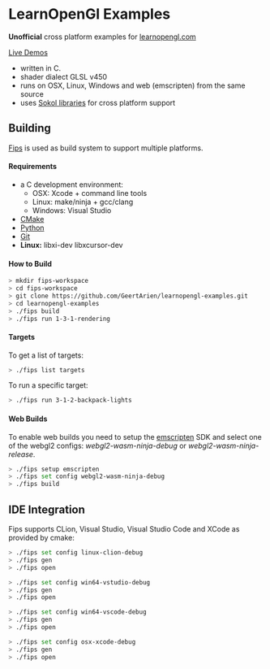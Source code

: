 # LearnOpenGl Examples 

**Unofficial** cross platform examples for [learnopengl.com](https://learnopengl.com/)

[Live Demos](https://www.geertarien.com/learnopengl-examples-html5/)

- written in C.
- shader dialect GLSL v450
- runs on OSX, Linux, Windows and web (emscripten) from the same source
- uses [Sokol libraries](https://github.com/floooh/sokol) for cross platform support


## Building 

[Fips](http://floooh.github.io/fips/index.html) is used as build system to support multiple platforms.

#### Requirements

* a C development environment:
    - OSX: Xcode + command line tools
    - Linux: make/ninja + gcc/clang
    - Windows: Visual Studio
* [CMake](https://cmake.org/)
* [Python](https://www.python.org/)
* [Git](https://git-scm.com/)
* **Linux:** libxi-dev libxcursor-dev

#### How to Build

```bash
> mkdir fips-workspace
> cd fips-workspace
> git clone https://github.com/GeertArien/learnopengl-examples.git
> cd learnopengl-examples
> ./fips build
> ./fips run 1-3-1-rendering
```

#### Targets

To get a list of targets:

```bash
> ./fips list targets
```

To run a specific target:

```bash
> ./fips run 3-1-2-backpack-lights
```


#### Web Builds

To enable web builds you need to setup the [emscripten](https://emscripten.org/index.html) SDK and select
one of the webgl2 configs: _webgl2-wasm-ninja-debug_ or _webgl2-wasm-ninja-release_.

```bash
> ./fips setup emscripten
> ./fips set config webgl2-wasm-ninja-debug
> ./fips build
```


## IDE Integration

Fips supports CLion, Visual Studio, Visual Studio Code and XCode as provided by cmake:

```bash
> ./fips set config linux-clion-debug
> ./fips gen
> ./fips open
```

```bash
> ./fips set config win64-vstudio-debug
> ./fips gen
> ./fips open
```

```bash
> ./fips set config win64-vscode-debug
> ./fips gen
> ./fips open
```

```bash
> ./fips set config osx-xcode-debug
> ./fips gen
> ./fips open
```
